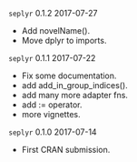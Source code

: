 
`seplyr` 0.1.2 2017-07-27

 * Add novelName().
 * Move dplyr to imports.
 
`seplyr` 0.1.1 2017-07-22

 * Fix some documentation.
 * add add_in_group_indices().
 * add many more adapter fns.
 * add := operator.
 * more vignettes.


`seplyr` 0.1.0 2017-07-14

 * First CRAN submission.
